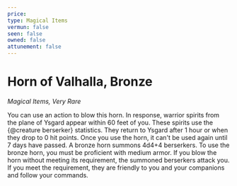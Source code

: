```yaml
---
price: 
type: Magical Items
vermun: false
seen: false
owned: false
attunement: false
---
```

# Horn of Valhalla, Bronze

*Magical Items, Very Rare*

You can use an action to blow this horn. In response, warrior spirits from the plane of Ysgard appear within 60 feet of you. These spirits use the {@creature berserker} statistics. They return to Ysgard after 1 hour or when they drop to 0 hit points. Once you use the horn, it can't be used again until 7 days have passed. A bronze horn summons 4d4+4 berserkers. To use the bronze horn, you must be proficient with medium armor. If you blow the horn without meeting its requirement, the summoned berserkers attack you. If you meet the requirement, they are friendly to you and your companions and follow your commands.